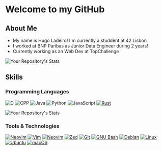 # Welcome to my GitHub

## About Me
* My name is Hugo Ladeiro! I'm currently a studdent at 42 Lisbon
* I worked at BNP Paribas as Junior Data Engineer during 2 years!
* Currently working as an Web Dev at TopChallenge

![Your Repository's Stats](https://github-readme-stats.vercel.app/api?username=anzohs&show_icons=true)


## Skills

### Programming Languages

![C](https://img.shields.io/badge/c-%2300599C.svg?style=for-the-badge&logo=c&logoColor=white)
![CPP](https://img.shields.io/badge/C++-00599C?style=flat-square&logo=C%2B%2B&logoColor=whitee)
![Java](https://img.shields.io/badge/Java-ED8B00?style=for-the-badge&logo=openjdk&logoColor=white)
![Python](https://img.shields.io/badge/python-3670A0?style=for-the-badge&logo=python&logoColor=ffdd54)
![JavaScript](https://img.shields.io/badge/javascript-%23323330.svg?style=for-the-badge&logo=javascript&logoColor=%23F7DF1E)
[![Rust](https://img.shields.io/badge/Rust-%23000000.svg?e&logo=rust&logoColor=white)](#)

![Your Repository's Stats](https://github-readme-stats.vercel.app/api/top-langs/?username=Anzohs&theme=blue-green)

### Tools & Technologies
[![Neovim](https://img.shields.io/badge/NeoVim-%2357A143.svg?&style=for-the-badge&logo=neovim&logoColor=white)](#)
[![Vim](https://img.shields.io/badge/VIM-%2311AB00.svg?&style=for-the-badge&logo=vim&logoColor=white)](#)
[![Neovim](https://img.shields.io/badge/Neovim-57A143?logo=neovim&logoColor=fff)](#)
[![Zed](https://img.shields.io/badge/Zed-white?logo=zedindustries&logoColor=084CCF)](#)
[![Git](https://img.shields.io/badge/GIT-E44C30?style=for-the-badge&logo=git&logoColor=white)](#)
[![GNU Bash](https://img.shields.io/badge/GNU%20Bash-4EAA25?style=for-the-badge&logo=GNU%20Bash&logoColor=white)](#)
[![Debian](https://img.shields.io/badge/Debian-D70A53?style=for-the-badge&logo=debian&logoColor=white)](#)
[![Linux](https://img.shields.io/badge/Linux-FCC624?style=for-the-badge&logo=linux&logoColor=black)](#)
[![Ubuntu](https://img.shields.io/badge/Ubuntu-E95420?style=for-the-badge&logo=ubuntu&logoColor=white)](#)
[![macOS](https://img.shields.io/badge/macOS-000000?logo=apple&logoColor=F0F0F0)](#)
